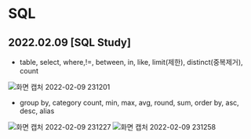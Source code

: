 # SQL

## 2022.02.09 [SQL Study]

- table, select, where,!=, between, in, like, limit(제한), distinct(중복제거), count

![화면 캡처 2022-02-09 231201](https://user-images.githubusercontent.com/70142090/153218533-bdc1ef99-44e0-48b4-bfd5-fcbdee95d7a9.png)

- group by, category count, min, max, avg, round, sum, order by, asc, desc, alias

![화면 캡처 2022-02-09 231227](https://user-images.githubusercontent.com/70142090/153218605-3abc758d-dab1-494c-9184-b70315506f1f.png)
![화면 캡처 2022-02-09 231258](https://user-images.githubusercontent.com/70142090/153218670-1973e42f-7ba7-4e50-aa79-56c369bc004e.png)
